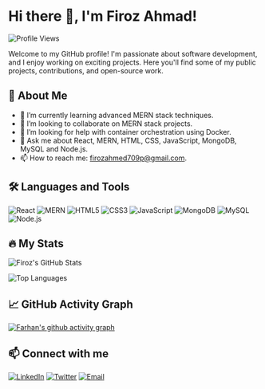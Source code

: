 # Hi there 👋, I'm Firoz Ahmad!

![Profile Views](https://komarev.com/ghpvc/?username=firoz1860&color=green)

Welcome to my GitHub profile! I'm passionate about software development, and I enjoy working on exciting projects. Here you'll find some of my public projects, contributions, and open-source work.

## 🚀 About Me

- 🌱 I’m currently learning advanced MERN stack techniques.
- 👯 I’m looking to collaborate on MERN stack projects.
- 🤔 I’m looking for help with container orchestration using Docker.
- 💬 Ask me about React, MERN, HTML, CSS, JavaScript, MongoDB, MySQL and Node.js.
- 📫 How to reach me: [firozahmed709p@gmail.com](mailto:firozahmed709p@gmail.com]).

## 🛠 Languages and Tools

![React](https://img.shields.io/badge/React-61DAFB?style=for-the-badge&logo=react&logoColor=white)
![MERN](https://img.shields.io/badge/MERN-3DDC84?style=for-the-badge&logo=javascript&logoColor=white)
![HTML5](https://img.shields.io/badge/HTML5-E34F26?style=for-the-badge&logo=html5&logoColor=white)
![CSS3](https://img.shields.io/badge/CSS3-1572B6?style=for-the-badge&logo=css3&logoColor=white)
![JavaScript](https://img.shields.io/badge/JavaScript-F7DF1E?style=for-the-badge&logo=javascript&logoColor=323330)
![MongoDB](https://img.shields.io/badge/MongoDB-47A248?style=for-the-badge&logo=mongodb&logoColor=white)
![MySQL](https://img.shields.io/badge/MySQL-4479A1?style=for-the-badge&logo=mysql&logoColor=white)
![Node.js](https://img.shields.io/badge/Node.js-339933?style=for-the-badge&logo=nodedotjs&logoColor=white)

## 🔥 My Stats

![Firoz's GitHub Stats](https://github-readme-stats.vercel.app/api?username=firoz1860&show_icons=true&hide_border=true&theme=radical)

![Top Languages](https://github-readme-stats.vercel.app/api/top-langs/?username=firoz1860&layout=compact&theme=radical)

## 📈 GitHub Activity Graph

[![Farhan's github activity graph](https://github-readme-activity-graph.vercel.app/graph?username=firoz1860&theme=react-dark)](https://github.com/ashutosh00710/github-readme-activity-graph)

## 📫 Connect with me

[![LinkedIn](https://img.shields.io/badge/LinkedIn-blue?style=for-the-badge&logo=linkedin&logoColor=white)](https://www.linkedin.com/in/firoz-ahmad-020166251)
[![Twitter](https://img.shields.io/badge/Twitter-1DA1F2?style=for-the-badge&logo=twitter&logoColor=white)](https://twitter.com/@FirozAh51793346)
[![Email](https://img.shields.io/badge/Email-D14836?style=for-the-badge&logo=gmail&logoColor=white)](mailto:firozahmed709p@gmail.com)
